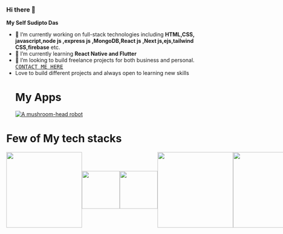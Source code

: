 ### Hi there 👋

**My Self Sudipto Das** 
- 🔭 I’m currently working on  full-stack technologies including **HTML,CSS, javascript,node js ,express js ,MongoDB,React js ,Next js,ejs,tailwind CSS,firebase**  etc.
- 🌱 I’m currently learning **React Native and Flutter**
- 👯 I’m looking to build freelance projects for both business and personal.</br>
  <kbd>[CONTACT ME HERE](https://docs.google.com/forms/d/e/1FAIpQLSfHkvNLtiPiIoiQB-2gyv-sG6WwRxOKusbLs7jjcPZiUCzbLQ/viewform?usp=sf_link)</kbd>
- Love to build different projects and always open to learning new skills
  # My Apps
  [![A mushroom-head robot](https://img.utdstc.com/icon/c8c/d91/c8cd914e915d70dea2eabf58b1c03089fbe19c59729be8aec12170db47dd8f81:200)](https://play.google.com/store/apps/dev?id=6643958101168096955)
# Few of My tech stacks
  <div style="display:flex;align-items:center">
  <img src="https://miro.medium.com/v2/resize:fit:678/1*l2tlJsFNg2tH6QizegKkqA.png" width="200" />
  <img src="https://yt3.googleusercontent.com/GsP5Yvc5jOSop4SJf_75wdOYaEbO-7ZyYhnARodAGRnEMh-OQjGPGzUz2ZtzsHPtqFyHGvmbEtI=s900-c-k-c0x00ffffff-no-rj" width="100" />
<img src="https://gorzelinski.com/static/1db41e3ecd311724a15306b270d99dd9/6e87d/next-js-logo.png" width="100" />
<img src="https://thumbs.dreamstime.com/b/ejs-letter-initial-logo-design-vector-illustration-ejs-letter-initial-logo-design-vector-illustration-letter-initial-logo-design-236624861.jpg" width="200" />
<img src="https://www.drupal.org/files/project-images/screenshot_361.png" width="200" />
..and more 
</div>


</div>

